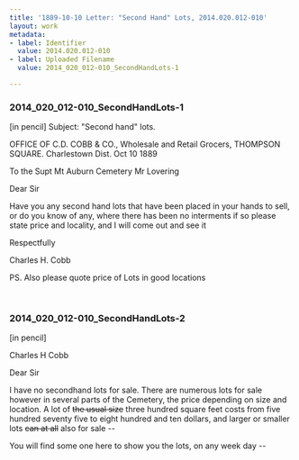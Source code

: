 ```yaml
---
title: '1889-10-10 Letter: "Second Hand" Lots, 2014.020.012-010'
layout: work
metadata:
- label: Identifier
  value: 2014.020.012-010
- label: Uploaded Filename
  value: 2014_020_012-010_SecondHandLots-1

---
```

<div class="pages">
<div id="page-1653892">
<h3><a name="page-1653892">2014_020_012-010_SecondHandLots-1</a></h3>
<div class="page-content">
<p>[in pencil] Subject: "Second hand" lots.</p>
<p>OFFICE OF<span class='line-break'> </span>C.D. COBB &amp; CO.,<span class='line-break'> </span>Wholesale and Retail Grocers,<span class='line-break'> </span>THOMPSON SQUARE.<span class='line-break'> </span>Charlestown Dist. Oct 10 1889</p>
<p>To the Supt Mt Auburn Cemetery<span class='line-break'> </span>Mr Lovering</p>
<p>Dear Sir</p>
<p>Have you any second hand lots<span class='line-break'> </span>that have been placed in your hands<span class='line-break'> </span>to sell, or do you know of any, where<span class='line-break'> </span>there has been no interments if so<span class='line-break'> </span>please state price and locality,<span class='line-break'> </span>and I will come out and see it</p>
<p>Respectfully</p>
<p>Charles H. Cobb</p>
<p>PS. <span class='line-break'> </span>Also please quote price of Lots in good<span class='line-break'> </span>locations</p>
</div>
</div>
<br />
<div id="page-1653893">
<h3><a name="page-1653893">2014_020_012-010_SecondHandLots-2</a></h3>
<div class="page-content">
<p>[in pencil]</p>
<p>Charles H Cobb</p>
<p>Dear Sir</p>
<p>I have no second<span class='line-break'></span>hand lots for sale. There are<span class='line-break'> </span>numerous lots for sale however in<span class='line-break'> </span>several parts of the Cemetery, the<span class='line-break'> </span>price depending on size and location.<span class='line-break'> </span>A lot of <s>the usual size</s> three hundred<span class='line-break'> </span>square feet costs from five hundred<span class='line-break'> </span>seventy five to eight hundred and ten<span class='line-break'> </span>dollars, and larger or smaller lots<span class='line-break'> </span><s>can at all</s> also for sale --</p>
<p>You will find some one here to<span class='line-break'> </span>show you the lots, on any week day --</p>
</div>
</div>
<br />
</div>
